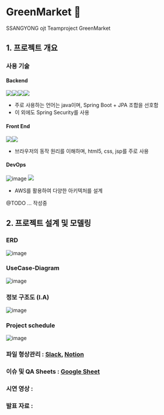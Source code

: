 # GreenMarket 🌿
SSANGYONG ojt Teamproject GreenMarket 

## 1. 프로젝트 개요


### 사용 기술
#### Backend
<img src="https://img.icons8.com/color/48/000000/java-coffee-cup-logo.png"><img src="https://img.icons8.com/color/48/000000/spring-logo.png"><img src="https://img.icons8.com/windows/32/000000/node-js.png"><img src="https://img.icons8.com/color/48/000000/oracle-logo.png">

+ 주로 사용하는 언어는 java이며, Spring Boot + JPA 조합을 선호함
+ 이 외에도 Spring Security를 사용

#### Front End
<img src="https://img.icons8.com/color/48/000000/html-5.png"><img src="https://img.icons8.com/color/48/000000/css3.png">

+ 브라우저의 동작 원리를 이해하며, html5, css, jsp를 주로 사용

#### DevOps
![image](https://user-images.githubusercontent.com/49936027/142104398-7445d958-312e-45cb-82a1-c3ed63e910f3.png)
<img src="https://img.icons8.com/color/48/000000/amazon-web-services.png"/>

+ AWS를 활용하여 다양한 아키텍처를 설계


@TODO ... 작성중

## 2. 프로젝트 설계 및 모델링 

### ERD 
![image](https://user-images.githubusercontent.com/49936027/142147267-f9754dfa-a126-4ed7-8bfe-3db53fb61df1.png)


### UseCase-Diagram
![image](https://user-images.githubusercontent.com/49936027/142147878-86a27b92-b532-48f2-a59a-20dca967a453.png)


### 정보 구조도 (I.A)
![image](https://user-images.githubusercontent.com/49936027/142147312-84544422-2ba7-4209-8d0d-e9d3e9698f96.png)


### Project schedule
![image](https://user-images.githubusercontent.com/49936027/142147605-c55e00a1-3eca-45c7-92a5-4610879b051a.png)



### 파일 형상관리 : [Slack](https://w1636686392-4sg608206.slack.com/ssb/redirect), [Notion](https://www.notion.so/Green-Market-8562d6a29a77448eb50a30eddc6750ba)
### 이슈 및 QA Sheets : [Google Sheet](https://docs.google.com/spreadsheets/d/1vZC6iFc5GuNYroBcgPnYUUgcM67Wuj9-gnhB4QinWWI/edit#gid=0) 
### 시연 영상 : 
### 발표 자료 : 
